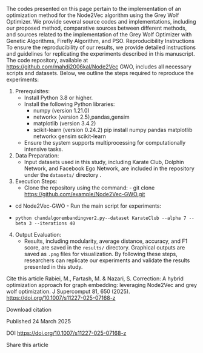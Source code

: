The codes presented on this page pertain to the implementation of an optimization method for the Node2Vec algorithm using the Grey Wolf Optimizer.
We provide several source codes and implementations, including our proposed method, comparative sources between different methods, and sources related to the implementation of the Grey Wolf Optimizer with Genetic Algorithms, Firefly Algorithm, and PSO.
Reproducibility Instructions
To ensure the reproducibility of our results, we provide detailed instructions and guidelines for replicating the experiments described in this manuscript. The code repository, available at https://github.com/mahdi2006kal/Node2Vec GWO, includes all necessary scripts and datasets. Below, we outline the steps required to reproduce the experiments:
1. Prerequisites:
   - Install Python 3.8 or higher.
   - Install the following Python libraries:
     - numpy (version 1.21.0)
     - networkx (version 2.5),pandas,gensim
     - matplotlib (version 3.4.2)
     - scikit-learn (version 0.24.2)
pip install numpy pandas matplotlib networkx gensim scikit-learn
   - Ensure the system supports multiprocessing for computationally intensive tasks.
2. Data Preparation:
   - Input datasets used in this study, including Karate Club, Dolphin Network, and Facebook Ego Network, are included in the repository under the `datasets/` directory .
3. Execution Steps:
   - Clone the repository using the command:
          - git clone https://github.com/example/Node2Vec-GWO.git
- cd Node2Vec-GWO
      - Run the main script for experiments:
 -     python chandalgorembandingver2.py--dataset KarateClub --alpha 7 --beta 3 --iterations 40
4. Output Evaluation:
   - Results, including modularity, average distance, accuracy, and F1 score, are saved in the `results/` directory. Graphical outputs are saved as `.png` files for visualization.
By following these steps, researchers can replicate our experiments and validate the results presented in this study.

Cite this article
Rabiei, M., Fartash, M. & Nazari, S. Correction: A hybrid optimization approach for graph embedding: leveraging Node2Vec and grey wolf optimization. J Supercomput 81, 650 (2025). https://doi.org/10.1007/s11227-025-07168-z

Download citation

Published
24 March 2025

DOI
https://doi.org/10.1007/s11227-025-07168-z

Share this article

